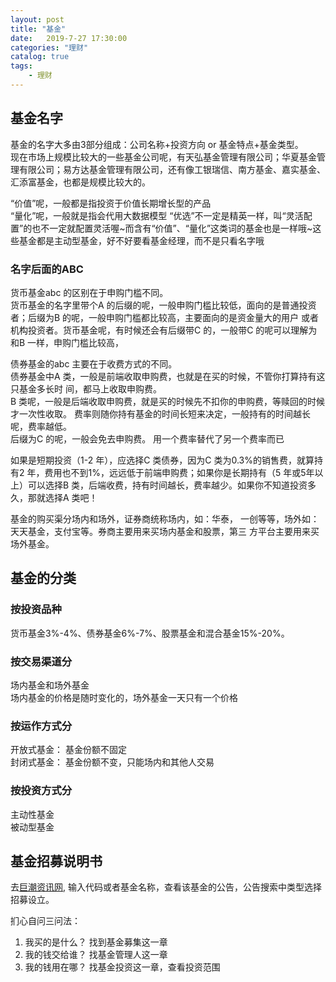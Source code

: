 ```yaml
---                
layout: post                
title: "基金"                
date:   2019-7-27 17:30:00                 
categories: "理财"                
catalog: true                
tags:                 
    - 理财                
---      
```


## 基金名字

基金的名字大多由3部分组成：公司名称+投资方向 or 基金特点+基金类型。  
现在市场上规模比较大的一些基金公司呢，有天弘基金管理有限公司；华夏基金管理有限公司；易方达基金管理有限公司，还有像工银瑞信、南方基金、嘉实基金、汇添富基金，也都是规模比较大的。

“价值”呢，一般都是指投资于价值长期增长型的产品  
“量化”呢，一般就是指会代用大数据模型
“优选”不一定是精英一样，叫“灵活配置”的也不一定就配置灵活喔~而含有“价值”、“量化”这类词的基金也是一样哦~这些基金都是主动型基金，好不好要看基金经理，而不是只看名字哦

### 名字后面的ABC

货币基金abc 的区别在于申购门槛不同。  
货币基金的名字里带个A 的后缀的呢，一般申购门槛比较低，面向的是普通投资者；后缀为B 的呢，一般申购门槛都比较高，主要面向的是资金量大的用户
或者机构投资者。货币基金呢，有时候还会有后缀带C 的，一般带C 的呢可以理解为和B 一样，申购门槛比较高，

债券基金的abc 主要在于收费方式的不同。  
债券基金中A 类，一般是前端收取申购费，也就是在买的时候，不管你打算持有这只基金多长时
间，都马上收取申购费。  
B 类呢，一般是后端收取申购费，就是买的时候先不扣你的申购费，等赎回的时候才一次性收取。
费率则随你持有基金的时间长短来决定，一般持有的时间越长呢，费率越低。  
后缀为C 的呢，一般会免去申购费。 用一个费率替代了另一个费率而已

如果是短期投资（1-2 年），应选择C 类债券，因为C 类为0.3%的销售费，就算持有2 年，费用也不到1%，远远低于前端申购费；如果你是长期持有（5 年或5年以上）可以选择B 类，后端收费，持有时间越长，费率越少。如果你不知道投资多久，那就选择A 类吧！

基金的购买渠分场内和场外，证券商统称场内，如：华泰，
一创等等，场外如：天天基金，支付宝等。券商主要用来买场内基金和股票，第三
方平台主要用来买场外基金。

## 基金的分类

### 按投资品种

货币基金3%-4%、债券基金6%-7%、股票基金和混合基金15%-20%。  

### 按交易渠道分

场内基金和场外基金  
场内基金的价格是随时变化的，场外基金一天只有一个价格  

### 按运作方式分

开放式基金： 基金份额不固定  
封闭式基金： 基金份额不变，只能场内和其他人交易  

### 按投资方式分

主动性基金  
被动型基金

## 基金招募说明书

去[巨潮资讯网](http://www.cninfo.com.cn/new/index), 输入代码或者基金名称，查看该基金的公告，公告搜索中类型选择招募设立。  

扪心自问三问法：  
1. 我买的是什么？ 找到基金募集这一章
2. 我的钱交给谁？ 找基金管理人这一章
3. 我的钱用在哪？ 找基金投资这一章，查看投资范围